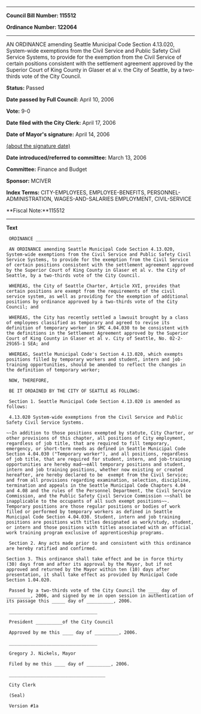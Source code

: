 

********

**Council Bill Number: 115512**
   
**Ordinance Number: 122064**
********

 AN ORDINANCE amending Seattle Municipal Code Section 4.13.020, System-wide exemptions from the Civil Service and Public Safety Civil Service Systems, to provide for the exemption from the Civil Service of certain positions consistent with the settlement agreement approved by the Superior Court of King County in Glaser et al v. the City of Seattle, by a two-thirds vote of the City Council.

**Status:** Passed
   
**Date passed by Full Council:** April 10, 2006
   
**Vote:** 9-0
   
**Date filed with the City Clerk:** April 17, 2006
   
**Date of Mayor's signature:** April 14, 2006
   
[(about the signature date)](/~public/approvaldate.htm)
   
   
   
**Date introduced/referred to committee:** March 13, 2006
   
**Committee:** Finance and Budget
   
**Sponsor:** MCIVER
   
   
**Index Terms:** CITY-EMPLOYEES, EMPLOYEE-BENEFITS, PERSONNEL-ADMINISTRATION, WAGES-AND-SALARIES EMPLOYMENT, CIVIL-SERVICE

**Fiscal Note:**115512

********

**Text**
   
```
 ORDINANCE _________________

 AN ORDINANCE amending Seattle Municipal Code Section 4.13.020, System-wide exemptions from the Civil Service and Public Safety Civil Service Systems, to provide for the exemption from the Civil Service of certain positions consistent with the settlement agreement approved by the Superior Court of King County in Glaser et al v. the City of Seattle, by a two-thirds vote of the City Council.

 WHEREAS, the City of Seattle Charter, Article XVI, provides that certain positions are exempt from the requirements of the civil service system, as well as providing for the exemption of additional positions by ordinance approved by a two-thirds vote of the City Council; and

 WHEREAS, the City has recently settled a lawsuit brought by a class of employees classified as temporary and agreed to revise its definition of temporary worker in SMC 4.04.030 to be consistent with the definitions in the Settlement Agreement approved by the Superior Court of King County in Glaser et al v. City of Seattle, No. 02-2- 29165-1 SEA; and

 WHEREAS, Seattle Municipal Code's Section 4.13.020, which exempts positions filled by temporary workers and student, intern and job- training opportunities, should be amended to reflect the changes in the definition of temporary worker;

 NOW, THEREFORE,

 BE IT ORDAINED BY THE CITY OF SEATTLE AS FOLLOWS:

 Section 1. Seattle Municipal Code Section 4.13.020 is amended as follows:

 4.13.020 System-wide exemptions from the Civil Service and Public Safety Civil Service Systems.

~~In addition to those positions exempted by statute, City Charter, or other provisions of this chapter, all positions of City employment, regardless of job title, that are required to fill temporary, emergency, or short-term needs as defined in Seattle Municipal Code Section 4.04.030 ("Temporary worker"), and all positions, regardless of job title, that are required for student, intern, and job-training opportunities are hereby mad~~eAll temporary positions and student, intern and job training positions, whether now existing or created hereafter, are hereby declared to be  exempt from the Civil Service; and from all provisions regarding examination, selection, discipline, termination and appeals in the Seattle Municipal Code Chapters 4.04 and 4.08 and the rules of the Personnel Department, the Civil Service Commission, and the Public Safety Civil Service Commission ~~shall be inapplicable to the occupants of all such exempt positions~~. Temporary positions are those regular positions or bodies of work filled or performed by temporary workers as defined in Seattle Municipal Code Section 4.04.030. Student, intern and job training positions are positions with titles designated as work/study, student, or intern and those positions with titles associated with an official work training program exclusive of apprenticeship programs.

 Section 2. Any acts made prior to and consistent with this ordinance are hereby ratified and confirmed.

Section 3. This ordinance shall take effect and be in force thirty (30) days from and after its approval by the Mayor, but if not approved and returned by the Mayor within ten (10) days after presentation, it shall take effect as provided by Municipal Code Section 1.04.020.

 Passed by a two-thirds vote of the City Council the ____ day of _________, 2006, and signed by me in open session in authentication of its passage this _____ day of __________, 2006.

 _________________________________

 President __________of the City Council

 Approved by me this ____ day of _________, 2006.

 _________________________________

 Gregory J. Nickels, Mayor

 Filed by me this ____ day of _________, 2006.

 ____________________________________

 City Clerk

 (Seal)

 Version #1a

```
